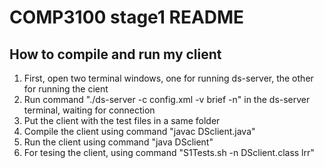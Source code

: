 # COMP3100 stage1 README
## How to compile and run my client 
1. First, open two terminal windows, one for running ds-server, the other for running the cient
2. Run command "./ds-server -c config.xml -v brief -n" in the ds-server terminal, waiting for connection
3. Put the client with the test files in a same folder
4. Compile the client using command "javac DSclient.java"
5. Run the client using command "java DSclient"
6. For tesing the client, using command "S1Tests.sh -n DSclient.class lrr"
